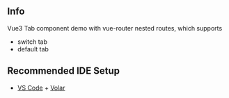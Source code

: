 ## Info

Vue3 Tab component demo with vue-router nested routes, which supports

-   switch tab
-   default tab

## Recommended IDE Setup

-   [VS Code](https://code.visualstudio.com/) + [Volar](https://marketplace.visualstudio.com/items?itemName=Vue.volar)
